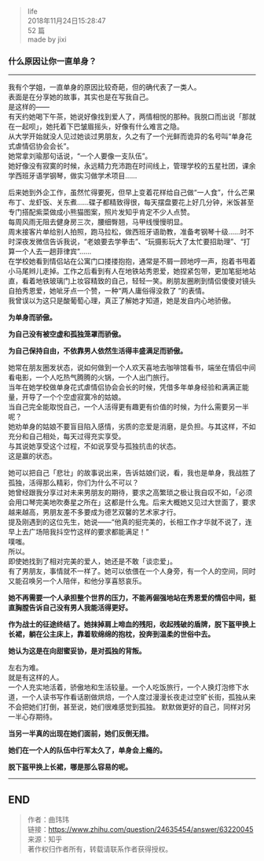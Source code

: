 > life  
> 2018年11月24日15:28:47         
> 52 篇  
>made by jixi

### 什么原因让你一直单身？


----------
我有个学姐，一直单身的原因比较奇葩，但的确代表了一类人。  
表面是在分享她的故事，其实也是在写我自己。  
是这样的——  
有天约她喝下午茶，她说好像找到爱人了，两情相悦的那种。我脱口而出说「那就在一起呗」，她托着下巴皱眉摇头，好像有什么难言之隐。  
从大学开始就没人见过她谈过男朋友，久之有了一个光鲜而诡异的名号叫“单身花式虐情侣协会会长”。  
她常拿刘瑜那句话说，“一个人要像一支队伍”。  
她好像没有寂寞的时候，永远精力充沛跑在时间线上，管理学校的五星社团，课余学西班牙语学钢琴，做实习做学术项目……  

后来她到外企工作，虽然忙得要死，但早上变着花样给自己做“一人食”，什么芒果布丁、龙虾饭、关东煮……碟子都精致得很，每天摆盘要花上好几分钟，米饭甚至专门搭配紫菜做成小熊猫图案，照片发知乎肯定不少人点赞。  
每周风雨无阻去健身房三次，腰细臀翘，马甲线慢慢明显。  
周末接客片单给别人拍照，跑马拉松，做西班牙语助教，准备考钢琴十级……时不时深夜发微信告诉我说，“老娘要去学拳击”、“玩摄影玩大了太忙要招助理”、“打算一个人去一趟菲律宾”……  
在学校她看到情侣站在公寓门口搂搂抱抱，通常是不屑一顾地哼一声，抱着书甩着小马尾辫儿走掉。工作之后看到有人在地铁站秀恩爱，她捏紧包带，更加笔挺地站直，看着地铁玻璃门上妆容精致的自己，轻轻一笑。刷朋友圈刷到情侣傻傻对镜头自拍秀恩爱，她呲牙点一个赞，一种“两人庸俗得没救了 ”的表情。  
我曾误以为这只是酸葡萄心理，真正了解她才知道，她是发自内心地骄傲。  

<b>为单身而骄傲。  

为自己没有被空虚和孤独笼罩而骄傲。  

为自己保持自由，不依靠男人依然生活得丰盛满足而骄傲。</b>  

她常在朋友圈发状态，说如何做到一个人欢天喜地去咖啡馆看书，端坐在情侣中间看电影，一个人吃热气腾腾的火锅，一个人出门旅行。  
当年在她学校做单身花式虐情侣协会会长的时候，凭借多年单身经验和满满正能量，开导了一个个空虚寂寞冷的姑娘。  
当自己完全能取悦自己，一个人活得更有趣更有价值的时候，为什么需要另一半呢？  
她劝单身的姑娘不要盲目陷入感情，劣质的恋爱是消磨，是负担。与其这样，不如充分和自己相处，每天过得充实享受。  
与其说她享受这个过程，不如说享受与孤独抗击的状态。  
这是赢的状态。  

她可以把自己「悲壮」的故事说出来，告诉姑娘们说，看，我也是单身，我战胜了孤独，活得那么精彩，你们为什么不可以？  
她曾经跟我分享过对未来男朋友的期待，要求之高繁琐之极让我自叹不如，「必须会用口琴完美地吹奏星之所在」这都是什么鬼。后来大概她又见过大世面了，要求越来越高，男朋友差不多要成为德艺双馨的艺术家才行。  
提及刚遇到的这位先生，她说——“他真的挺完美的，长相工作才华就不说了，连早上去广场陪我抖空竹这样的要求都能满足！”  
噗嗤。  
所以。  
即使她找到了相对完美的爱人，她还是不敢「谈恋爱」。  
有了男朋友，事情就不一样了。她可以依偎在一个人身旁，有一个人的空间，同时又能召唤另一个人陪伴，和他分享喜怒哀乐。  

<b>她不再需要一个人承担整个世界的压力，不能再倔强地站在秀恩爱的情侣中间，挺直胸膛告诉自己没有男人我能活得更好。  

作为战士的征途终结了。她抹掉肩上啼血的残阳，收起残破的盾牌，脱下盔甲换上长裙，躺在公主床上，靠着软绵绵的抱枕，投奔到温柔的世俗中去。  

她认为这是在向甜蜜妥协，是对孤独的背叛。</b>  

左右为难。  
就是有这样的人。  
一个人充实地活着，骄傲地和生活较量。一个人吃饭旅行，一个人换灯泡修下水道，一个人读书写作看话剧做烘焙，一个人度过漫漫长夜走过空旷长街，孤独从来不会把她们打倒，甚至说，她们很难感觉到孤独。
默默做更好的自己，同样对另一半心存期待。  

<b>当另一半真的出现在她们面前，她们反倒无措。  

她们在一个人的队伍中行军太久了，单身会上瘾的。  

脱下盔甲换上长裙，哪是那么容易的呢。</b>  

----------
## END
>作者：曲玮玮  
>链接：https://www.zhihu.com/question/24635454/answer/63220045  
>来源：知乎  
>著作权归作者所有，转载请联系作者获得授权。  
